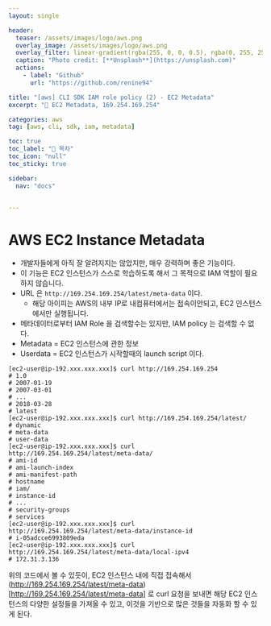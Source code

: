 ```yaml
---
layout: single

header:
  teaser: /assets/images/logo/aws.png
  overlay_image: /assets/images/logo/aws.png
  overlay_filter: linear-gradient(rgba(255, 0, 0, 0.5), rgba(0, 255, 255, 0.5))
  caption: "Photo credit: [**Unsplash**](https://unsplash.com)"
  actions:
    - label: "Github"
      url: "https://github.com/renine94"

title: "[aws] CLI SDK IAM role policy (2) - EC2 Metadata"
excerpt: "🚀 EC2 Metadata, 169.254.169.254"

categories: aws
tag: [aws, cli, sdk, iam, metadata]

toc: true
toc_label: "📕 목차"
toc_icon: "null"
toc_sticky: true

sidebar:
  nav: "docs"


---
```


# AWS EC2 Instance Metadata

- 개발자들에게 아직 잘 알려지지는 않았지만, 매우 강력하며 좋은 기능이다.
- 이 기능은 EC2 인스턴스가 스스로 학습하도록 해서 그 목적으로 IAM 역할이 필요하지 않습니다.
- URL 은 `http://169.254.169.254/latest/meta-data` 이다.
  - 해당 아이피는 AWS의 내부 IP로 내컴퓨터에서는 접속이안되고, EC2 인스턴스에서만 실행됩니다.
- 메타데이터로부터 IAM Role 을 검색할수는 있지만, IAM policy 는 검색할 수 없다.
- Metadata = EC2 인스턴스에 관한 정보
- Userdata = EC2 인스턴스가 시작할때의 launch script 이다.



```shell
[ec2-user@ip-192.xxx.xxx.xxx]$ curl http://169.254.169.254
# 1.0
# 2007-01-19
# 2007-03-01
# ...
# 2018-03-28
# latest
[ec2-user@ip-192.xxx.xxx.xxx]$ curl http://169.254.169.254/latest/
# dynamic
# meta-data
# user-data
[ec2-user@ip-192.xxx.xxx.xxx]$ curl http://169.254.169.254/latest/meta-data/
# ami-id
# ami-launch-index
# ami-manifest-path
# hostname
# iam/
# instance-id
# ...
# security-groups
# services
[ec2-user@ip-192.xxx.xxx.xxx]$ curl http://169.254.169.254/latest/meta-data/instance-id
# i-05adcce6993809eda
[ec2-user@ip-192.xxx.xxx.xxx]$ curl http://169.254.169.254/latest/meta-data/local-ipv4
# 172.31.3.136

```



위의 코드에서 볼 수 있듯이, EC2 인스턴스 내에 직접 접속해서 (http://169.254.169.254/latest/meta-data)[http://169.254.169.254/latest/meta-data]  로 curl 요청을 보내면 해당 EC2 인스턴스의 다양한 설정들을 가져올 수 있고, 이것을 기반으로 많은 것들을 자동화 할 수 있게 된다.